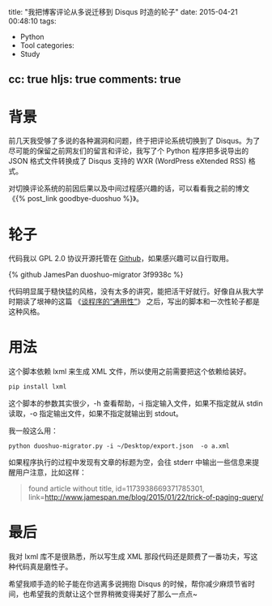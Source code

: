title: "我把博客评论从多说迁移到 Disqus 时造的轮子"
date: 2015-04-21 00:48:10
tags:
  - Python
  - Tool
categories: 
  - Study

cc: true
hljs: true
comments: true
---


# 背景 #

前几天我受够了多说的各种漏洞和问题，终于把评论系统切换到了 Disqus。为了尽可能的保留之前网友们的留言和评论，我写了个 Python 程序把多说导出的 JSON 格式文件转换成了 Disqus 支持的 WXR (WordPress eXtended RSS) 格式。

对切换评论系统的前因后果以及中间过程感兴趣的话，可以看看我之前的博文《{% post_link goodbye-duoshuo %}》。

<!-- more -->

# 轮子 #

代码我以 GPL 2.0 协议开源托管在 [Github][2]，如果感兴趣可以自行取用。

{% github JamesPan duoshuo-migrator 3f9938c %}

<!-- <div class="github-widget print-invisible" data-repo="JamesPan/duoshuo-migrator"></div> -->

代码明显属于糙快猛的风格，没有太多的讲究，能把活干好就行。好像自从我大学时期读了垠神的这篇 《[谈程序的“通用性”][1]》 之后，写出的脚本和一次性轮子都是这种风格。

# 用法 #

这个脚本依赖 lxml 来生成 XML 文件，所以使用之前需要把这个依赖给装好。

```bash
pip install lxml
```

这个脚本的参数其实很少，-h 查看帮助，-i 指定输入文件，如果不指定就从 stdin 读取，-o 指定输出文件，如果不指定就输出到 stdout。

我一般这么用：

```
python duoshuo-migrator.py -i ~/Desktop/export.json  -o a.xml
```

如果程序执行的过程中发现有文章的标题为空，会往 stderr 中输出一些信息来提醒用户注意，比如这样：

> found article without title, id=1173938669371785301, link=http://www.jamespan.me/blog/2015/01/22/trick-of-paging-query/

# 最后 #

我对 lxml 库不是很熟悉，所以写生成 XML 那段代码还是颇费了一番功夫，写这种代码真是磨性子。

希望我顺手造的轮子能在你逃离多说拥抱 Disqus 的时候，帮你减少麻烦节省时间，也希望我的贡献让这个世界稍微变得美好了那么一点点~

[1]: http://www.yinwang.org/blog-cn/2013/04/13/generality/
[2]: http://github.com/JamesPan/duoshuo-migrator
